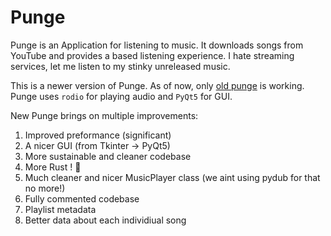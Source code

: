 # Punge
Punge is an Application for listening to music. It downloads songs from YouTube and provides a based listening experience. I hate streaming services, let me listen to my stinky unreleased music.

This is a newer version of Punge. As of now, only [old punge](https://github.com/nednoodlehead/old_punge) is working.
Punge uses `rodio` for playing audio and `PyQt5` for GUI.

New Punge brings on multiple improvements:

1) Improved preformance (significant)
2) A nicer GUI (from Tkinter -> PyQt5)
3) More sustainable and cleaner codebase
4) More Rust ! 🦀
5) Much cleaner and nicer MusicPlayer class (we aint using pydub for that no more!)
6) Fully commented codebase
7) Playlist metadata
8) Better data about each individiual song

